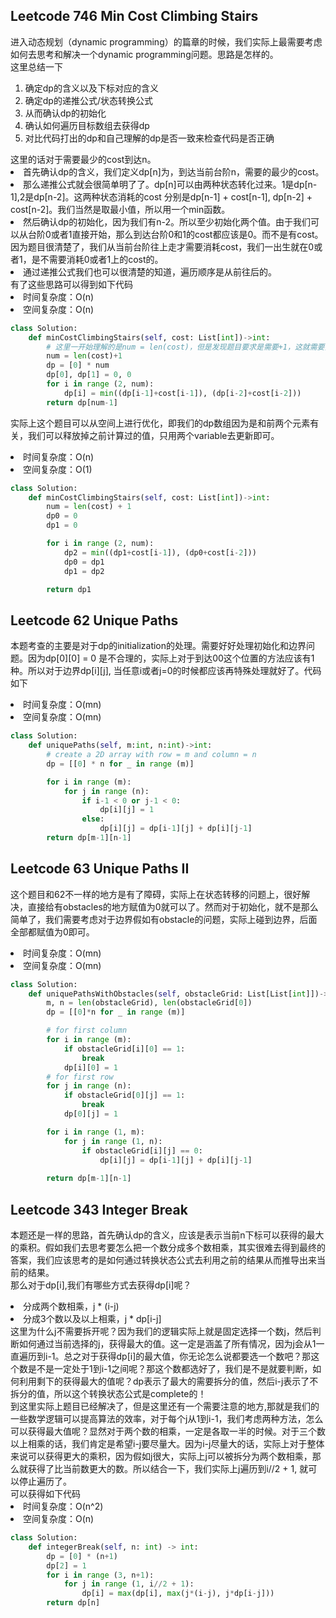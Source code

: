 ## Leetcode 746 Min Cost Climbing Stairs

进入动态规划（dynamic programming）的篇章的时候，我们实际上最需要考虑如何去思考和解决一个dynamic programming问题。思路是怎样的。<br>
这里总结一下<br>
<ol>
<li>确定dp的含义以及下标对应的含义</li>
<li>确定dp的递推公式/状态转换公式</li>
<li>从而确认dp的初始化</li>
<li>确认如何遍历目标数组去获得dp</li>
<li>对比代码打出的dp和自己理解的dp是否一致来检查代码是否正确</li>
</ol>
这里的话对于需要最少的cost到达n。<br>
<li>首先确认dp的含义，我们定义dp[n]为，到达当前台阶n，需要的最少的cost。</li>
<li>那么递推公式就会很简单明了了。dp[n]可以由两种状态转化过来。1是dp[n-1],2是dp[n-2]。这两种状态消耗的cost 分别是dp[n-1] + cost[n-1], dp[n-2] + cost[n-2]。我们当然是取最小值，所以用一个min函数。</li>
<li>然后确认dp的初始化，因为我们有n-2。所以至少初始化两个值。由于我们可以从台阶0或者1直接开始，那么到达台阶0和1的cost都应该是0。而不是有cost。因为题目很清楚了，我们从当前台阶往上走才需要消耗cost，我们一出生就在0或者1，是不需要消耗0或者1上的cost的。</li>
<li>通过递推公式我们也可以很清楚的知道，遍历顺序是从前往后的。</li>
有了这些思路可以得到如下代码
<li>时间复杂度：O(n)</li>
<li>空间复杂度：O(n)</li>

```python
class Solution:
    def minCostClimbingStairs(self, cost: List[int])->int:
        # 这里一开始理解的是num = len(cost)，但是发现题目要求是需要+1，这就需要打出dp来发现区别了
        num = len(cost)+1
        dp = [0] * num
        dp[0], dp[1] = 0, 0
        for i in range (2, num):
            dp[i] = min((dp[i-1]+cost[i-1]), (dp[i-2]+cost[i-2]))
        return dp[num-1]

```

实际上这个题目可以从空间上进行优化，即我们的dp数组因为是和前两个元素有关，我们可以释放掉之前计算过的值，只用两个variable去更新即可。
<li>时间复杂度：O(n)</li>
<li>空间复杂度：O(1)</li>

```python
class Solution:
    def minCostClimbingStairs(self, cost: List[int])->int:
        num = len(cost) + 1
        dp0 = 0
        dp1 = 0

        for i in range (2, num):
            dp2 = min((dp1+cost[i-1]), (dp0+cost[i-2]))
            dp0 = dp1
            dp1 = dp2

        return dp1
```

## Leetcode 62 Unique Paths

本题考查的主要是对于dp的initialization的处理。需要好好处理初始化和边界问题。因为dp[0][0] = 0 是不合理的，实际上对于到达00这个位置的方法应该有1种。所以对于边界dp[i][j], 当任意i或者j=0的时候都应该再特殊处理就好了。代码如下
<li>时间复杂度：O(mn)</li>
<li>空间复杂度：O(mn)</li>

```python
class Solution:
    def uniquePaths(self, m:int, n:int)->int:
        # create a 2D array with row = m and column = n
        dp = [[0] * n for _ in range (m)]

        for i in range (m):
            for j in range (n):
                if i-1 < 0 or j-1 < 0:
                    dp[i][j] = 1
                else:
                    dp[i][j] = dp[i-1][j] + dp[i][j-1]
        return dp[m-1][n-1]
```

## Leetcode 63 Unique Paths II

这个题目和62不一样的地方是有了障碍，实际上在状态转移的问题上，很好解决，直接给有obstacles的地方赋值为0就可以了。然而对于初始化，就不是那么简单了，我们需要考虑对于边界假如有obstacle的问题，实际上碰到边界，后面全部都赋值为0即可。
<li>时间复杂度：O(mn)</li>
<li>空间复杂度：O(mn)</li>

```python
class Solution:
    def uniquePathsWithObstacles(self, obstacleGrid: List[List[int]])->int:
        m, n = len(obstacleGrid), len(obstacleGrid[0])
        dp = [[0]*n for _ in range (m)]

        # for first column
        for i in range (m):
            if obstacleGrid[i][0] == 1:
                break 
            dp[i][0] = 1
        # for first row
        for j in range (n):
            if obstacleGrid[0][j] == 1:
                break
            dp[0][j] = 1

        for i in range (1, m):
            for j in range (1, n):
                if obstacleGrid[i][j] == 0:
                    dp[i][j] = dp[i-1][j] + dp[i][j-1]
        
        return dp[m-1][n-1]

```

## Leetcode 343 Integer Break

本题还是一样的思路，首先确认dp的含义，应该是表示当前n下标可以获得的最大的乘积。假如我们去思考要怎么把一个数分成多个数相乘，其实很难去得到最终的答案，我们应该思考的是如何通过转换状态公式去利用之前的结果从而推导出来当前的结果。<br>
那么对于dp[i],我们有哪些方式去获得dp[i]呢？
<li>分成两个数相乘，j * (i-j)</li>
<li>分成3个数以及以上相乘，j * dp[i-j]</li>
这里为什么j不需要拆开呢？因为我们的逻辑实际上就是固定选择一个数j，然后判断如何通过当前选择的j，获得最大的值。这一定是涵盖了所有情况，因为j会从1一直遍历到i-1。总之对于获得dp[i]的最大值，你无论怎么说都要选一个数吧？那这个数是不是一定处于1到i-1之间呢？那这个数都选好了，我们是不是就要判断，如何利用剩下的获得最大的值呢？dp表示了最大的需要拆分的值，然后i-j表示了不拆分的值，所以这个转换状态公式是complete的！<br>
到这里实际上题目已经解决了，但是这里还有一个需要注意的地方,那就是我们的一些数学逻辑可以提高算法的效率，对于每个j从1到i-1，我们考虑两种方法，怎么可以获得最大值呢？显然对于两个数的相乘，一定是各取一半的时候。对于三个数以上相乘的话，我们肯定是希望i-j要尽量大。因为i-j尽量大的话，实际上对于整体来说可以获得更大的乘积，因为假如j很大，实际上j可以被拆分为两个数相乘，那么就获得了比当前数更大的数。所以结合一下，我们实际上j遍历到i//2 + 1, 就可以停止遍历了。<br>
可以获得如下代码
<li>时间复杂度：O(n^2)</li>
<li>空间复杂度：O(n)</li>

```python
class Solution:
    def integerBreak(self, n: int) -> int:
        dp = [0] * (n+1)
        dp[2] = 1
        for i in range (3, n+1):
            for j in range (1, i//2 + 1):
                dp[i] = max(dp[i], max(j*(i-j), j*dp[i-j]))
        return dp[n]
```